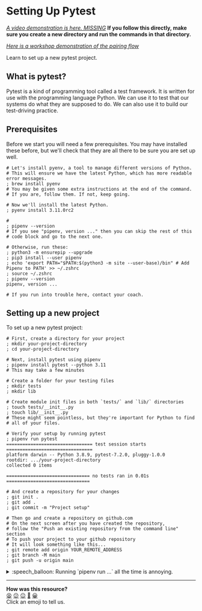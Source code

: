 # Setting Up Pytest

_[A video demonstration is here. MISSING]()_ **If you follow this directly, make
sure you create a new directory and run the commands in that directory.**

_[Here is a workshop demonstration of the pairing
flow](https://youtu.be/uLbPGE6pRdc)_

<!-- OMITTED -->

Learn to set up a new pytest project.

## What is pytest?

Pytest is a kind of programming tool called a test framework. It is written for
use with the programming language Python. We can use it to test that our systems
do what they are supposed to do. We can also use it to build our test-driving
practice.

## Prerequisites

Before we start you will need a few prerequisites. You may have installed these
before, but we'll check that they are all there to be sure you are set up well.

<!-- OMITTED -->

```shell
# Let's install pyenv, a tool to manage different versions of Python.
# This will ensure we have the latest Python, which has more readable error messages.
; brew install pyenv
# You may be given some extra instructions at the end of the command.
# If you are, follow them. If not, keep going.

# Now we'll install the latest Python.
; pyenv install 3.11.0rc2

# 
; pipenv --version
# If you see "pipenv, version ..." then you can skip the rest of this
# code block and go to the next one.

# Otherwise, run these:
; python3 -m ensurepip --upgrade
; pip3 install --user pipenv
; echo 'export PATH="$PATH:$(python3 -m site --user-base)/bin" # Add Pipenv to PATH' >> ~/.zshrc
; source ~/.zshrc
; pipenv --version
pipenv, version ...

# If you run into trouble here, contact your coach.
```

## Setting up a new project

To set up a new pytest project:

```shell
# First, create a directory for your project
; mkdir your-project-directory
; cd your-project-directory

# Next, install pytest using pipenv
; pipenv install pytest --python 3.11
# This may take a few minutes

# Create a folder for your testing files
; mkdir tests
; mkdir lib

# Create module init files in both `tests/` and `lib/` directories
; touch tests/__init__.py
; touch lib/__init__.py
# These might seem pointless, but they're important for Python to find
# all of your files.

# Verify your setup by running pytest
; pipenv run pytest
================================ test session starts ================================
platform darwin -- Python 3.8.9, pytest-7.2.0, pluggy-1.0.0
rootdir: .../your-project-directory
collected 0 items

=============================== no tests ran in 0.01s ===============================

# And create a repository for your changes
; git init .
; git add .
; git commit -m "Project setup"

# Then go and create a repository on github.com
# On the next screen after you have created the repository,
# follow the "Push an existing repository from the command line" section
# To push your project to your github repository
# It will look something like this...
; git remote add origin YOUR_REMOTE_ADDRESS
; git branch -M main
; git push -u origin main
```

<details>
  <summary>:speech_balloon: Running `pipenv run ...` all the time is annoying.</summary>

  If you like, you can run `pipenv shell` at the start. This will enter you into
  a special terminal environment where pipenv will make all of your dependencies
  available.

  ```shell
  ; pipenv shell
  Launching subshell in virtual environment...
  . /.../virtualenvs/.../bin/activate
  (pyv) ;  . /.../virtualenvs/.../bin/activate
  (pyv) ; 
  
  # Now you can run `pytest` without `pipenv run` on the start.

  (pyv) ; pytest
  # ...
  ```
</details>


<!-- BEGIN GENERATED SECTION DO NOT EDIT -->

---

**How was this resource?**  
[😫](https://airtable.com/shrUJ3t7KLMqVRFKR?prefill_Repository=makersacademy%2Fgolden-square-in-python&prefill_File=pills%2Fsetting_up_a_pytest_project.md&prefill_Sentiment=😫) [😕](https://airtable.com/shrUJ3t7KLMqVRFKR?prefill_Repository=makersacademy%2Fgolden-square-in-python&prefill_File=pills%2Fsetting_up_a_pytest_project.md&prefill_Sentiment=😕) [😐](https://airtable.com/shrUJ3t7KLMqVRFKR?prefill_Repository=makersacademy%2Fgolden-square-in-python&prefill_File=pills%2Fsetting_up_a_pytest_project.md&prefill_Sentiment=😐) [🙂](https://airtable.com/shrUJ3t7KLMqVRFKR?prefill_Repository=makersacademy%2Fgolden-square-in-python&prefill_File=pills%2Fsetting_up_a_pytest_project.md&prefill_Sentiment=🙂) [😀](https://airtable.com/shrUJ3t7KLMqVRFKR?prefill_Repository=makersacademy%2Fgolden-square-in-python&prefill_File=pills%2Fsetting_up_a_pytest_project.md&prefill_Sentiment=😀)  
Click an emoji to tell us.

<!-- END GENERATED SECTION DO NOT EDIT -->
